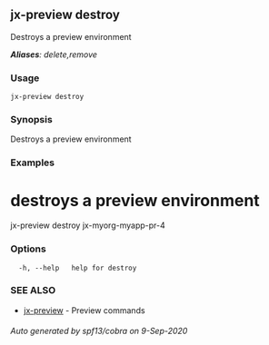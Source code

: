 ## jx-preview destroy

Destroys a preview environment

***Aliases**: delete,remove*

### Usage

```
jx-preview destroy
```

### Synopsis

Destroys a preview environment

### Examples

  # destroys a preview environment
  jx-preview destroy jx-myorg-myapp-pr-4

### Options

```
  -h, --help   help for destroy
```

### SEE ALSO

* [jx-preview](jx-preview.md)	 - Preview commands

###### Auto generated by spf13/cobra on 9-Sep-2020
